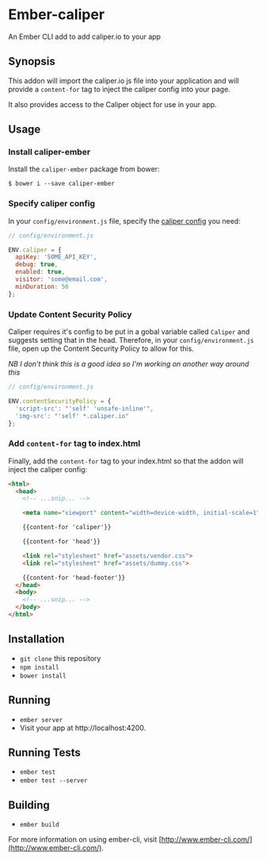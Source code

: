 # Ember-caliper

An Ember CLI add to add caliper.io to your app

## Synopsis

This addon will import the caliper.io js file into your application and will provide a `content-for` tag to inject the caliper config into your page.

It also provides access to the Caliper object for use in your app.

## Usage

### Install caliper-ember

Install the `caliper-ember` package from bower:

```shell
$ bower i --save caliper-ember
```

### Specify caliper config

In your `config/environment.js` file, specify the [caliper config][1] you need:

```javascript
// config/environment.js

ENV.caliper = {
  apiKey: 'SOME_API_KEY',
  debug: true,
  enabled: true,
  visitor: 'some@email.com',
  minDuration: 50
};
```

### Update Content Security Policy

Caliper requires it's config to be put in a gobal variable called `Caliper` and suggests setting that in the head.  Therefore, in your `config/environment.js` file, open up the Content Security Policy to allow for this.

*NB I don't think this is a good idea so I'm working on another way around this*

```javascript
// config/environment.js

ENV.contentSecurityPolicy = {
  'script-src': "'self' 'unsafe-inline'",
  'img-src': "'self' *.caliper.io"
};
```

### Add `content-for` tag to index.html

Finally, add the `content-for` tag to your index.html so that the addon will inject the caliper config:

```html
<html>
  <head>
    <!-- ...snip... -->

    <meta name="viewport" content="width=device-width, initial-scale=1">

    {{content-for 'caliper'}}

    {{content-for 'head'}}

    <link rel="stylesheet" href="assets/vendor.css">
    <link rel="stylesheet" href="assets/dummy.css">

    {{content-for 'head-footer'}}
  </head>
  <body>
    <!-- ...snip... -->
  </body>
</html>
```

## Installation

* `git clone` this repository
* `npm install`
* `bower install`

## Running

* `ember server`
* Visit your app at http://localhost:4200.

## Running Tests

* `ember test`
* `ember test --server`

## Building

* `ember build`

For more information on using ember-cli, visit [http://www.ember-cli.com/](http://www.ember-cli.com/).

[1]: http://docs.caliper.io/configuration.html 'Caliper config'
